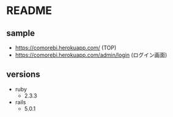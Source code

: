 # README

## sample
- https://comorebi.herokuapp.com/ (TOP)
- https://comorebi.herokuapp.com/admin/login (ログイン画面)

## versions
- ruby
  - 2.3.3
- rails
  - 5.0.1
